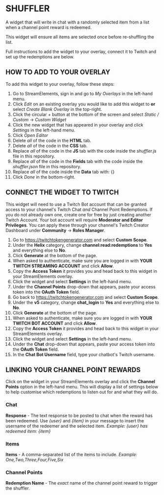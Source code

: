 # SHUFFLER
A widget that will write in chat with a randomly selected item from a list when a channel point reward is redeemed.

This widget will ensure all items are selected once before re-shuffling the list.

Full instructions to add the widget to your overlay, connect it to Twitch and set up the redemptions are below.

## HOW TO ADD TO YOUR OVERLAY
To add this widget to your overlay, follow these steps:

1. Go to StreamElements, sign in and go to *My Overlays* in the left-hand menu.
2. Click *Edit* on an existing overlay you would like to add this widget to **or** select *Create Blank Overlay* in the top-right.
3. Click the circular *+* button at the bottom of the screen and select *Static / Custom* -> *Custom Widget*
4. Click the new widget that has appeared in your overlay and click *Settings* in the left-hand menu.
5. Click *Open Editor*
6. Delete *all* of the code in the **HTML** tab.
7. Delete *all* of the code in the **CSS** tab.
8. Replace *all* of the code in the **JS** tab with the code inside the *shuffler.js* file in this repository.
9. Replace *all* of the code in the **Fields** tab with the code inside the *shuffler.json* file in this repository.
10. Replace *all* of the code inside the **Data** tab with: {}
11. Click *Done* in the bottom-right.

## CONNECT THE WIDGET TO TWITCH
This widget will need to use a Twitch Bot account that can be granted access to your channel's Twitch Chat *and* Channel Point Redemptions. If you do not already own one, create one for free by just creating another Twitch Account. Your bot account will require **Moderator and Editor Privileges**. You can apply these through your channel's Twitch Creator Dashboard under **Community** -> **Roles Manager**.

1. Go to https://twitchtokengenerator.com and select **Custom Scope**.
2. Under the **Helix** category, change **channel:read:redemptions** to **Yes** and everything else to **No**.
3. Click **Generate** at the bottom of the page.
4. When asked to authenticate, make sure you are logged in with **YOUR TWITCH STREAMING ACCOUNT** and click **Allow**.
5. Copy the **Access Token** it provides you and head back to this widget in your StreamElements overlay.
6. Click the widget and select **Settings** in the left-hand menu.
7. Under the **Channel Points** drop-down that appears, paste your access token into the **OAuth Token** field.
8. Go back to https://twitchtokengenerator.com and select **Custom Scope**.
9. Under the **v5** category, change **chat_login** to **Yes** and everything else to **No**.
10. Click **Generate** at the bottom of the page.
11. When asked to authenticate, make sure you are logged in with **YOUR TWITCH BOT ACCOUNT** and click **Allow**.
12. Copy the **Access Token** it provides and head back to this widget in your StreamElements overlay.
13. Click the widget and select **Settings** in the left-hand menu.
14. Under the **Chat** drop-down that appears, paste your access token into the **OAuth Token** field.
15. In the **Chat Bot Username** field, type your chatbot's Twitch username.

## LINKING YOUR CHANNEL POINT REWARDS
Click on the widget in your StreamElements overlay and click the **Channel Points** option in the left-hand menu. This will display a list of settings below to help customise which redemptions to listen out for and what they will do.

### Chat
**Response** - The text response to be posted to chat when the reward has been redeemed. Use *{user}* and *{item}* in your message to insert the username of the redeemer and the selected item. *Example: {user} has redeemed item: {item}*

### Items

**Items** - A comma-separated list of the items to include. *Example: One,Two,Three,Four,Five,Six*

### Channel Points

**Redemption Name** - The *exact* name of the channel point reward to trigger the shuffler.
